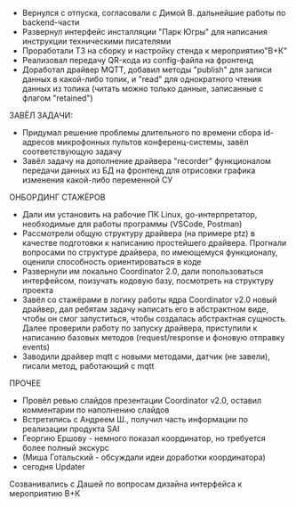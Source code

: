 * Вернулся с отпуска, согласовали с Димой В. дальнейшие работы по backend-части
* Развернул интерфейс инсталляции "Парк Югры" для написания инструкции техническими писателями
* Проработали ТЗ на сборку и настройку стенда к мероприятию"В+К"
* Реализовал передачу QR-кода из config-файла на фронтенд
* Доработал драйвер MQTT, добавил методы "publish" для записи данных в какой-либо топик, и "read" для однократного чтения данных из топика (читать можно только данные, записанные с флагом "retained")

ЗАВЁЛ ЗАДАЧИ:
* Придумал решение проблемы длительного по времени сбора id-адресов микрофонных пультов конференц-системы, завёл соответствующую задачу
* Завёл задачу на дополнение драйвера "recorder" функционалом передачи данных из БД на фронтенд для отрисовки графика изменения какой-либо переменной СУ

ОНБОРДИНГ СТАЖЁРОВ
* Дали им установить  на рабочие ПК Linux, go-интерпретатор, необходимые для работы программы (VSCode, Postman)
* Рассмотрели общую структуру драйвера (на примере ptz) в качестве подготовки к написанию простейшего драйвера. Прогнали вопросами по структуре драйвера, по имеющемуся функционалу, оценили способность ориентироваться в коде
* Развернули им локально Coordinator 2.0, дали попользоваться интерфейсом, поизучать кодовую базу, посмотреть на структуру проекта
* Завёл со стажёрами в логику работы ядра Coordinator v2.0 новый драйвер, дал ребятам задачу написать его в абстрактном виде, чтобы он смог запуститься, чтобы создалась абстрактная сущность. Далее проверили работу по запуску драйвера, приступили к написанию базовых методов (request/response и фоновую отправку events)
* Заводили драйвер mqtt с новыми методами, датчик (не завели), писали метод, работающий с mqtt

ПРОЧЕЕ
* Провёл ревью слайдов презентации Coordinator v2.0, оставил комментарии по наполнению слайдов
* Встретились с Андреем Ш., получил часть информации по реализации продукта SAI
* Георгию Ершову - немного показал координатор, но требуется более полный экскурс
* (Миша Готальский - обсуждали идеи доработки координатора)
* сегодня Updater

Созванивались с Дашей по вопросам дизайна интерфейса к мероприятию В+К
